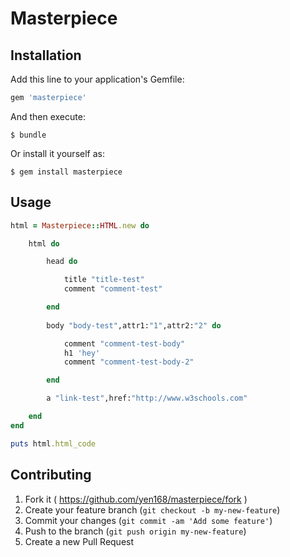 # Masterpiece
## Installation

Add this line to your application's Gemfile:

```ruby
gem 'masterpiece'
```

And then execute:

    $ bundle

Or install it yourself as:

    $ gem install masterpiece

## Usage

```ruby
html = Masterpiece::HTML.new do

	html do

    	head do

      		title "title-test"
      		comment "comment-test"

    	end
    
    	body "body-test",attr1:"1",attr2:"2" do

    		comment "comment-test-body" 
    		h1 'hey'
    		comment "comment-test-body-2" 

    	end

    	a "link-test",href:"http://www.w3schools.com"

  	end
end

puts html.html_code
```


## Contributing

1. Fork it ( https://github.com/yen168/masterpiece/fork )
2. Create your feature branch (`git checkout -b my-new-feature`)
3. Commit your changes (`git commit -am 'Add some feature'`)
4. Push to the branch (`git push origin my-new-feature`)
5. Create a new Pull Request
